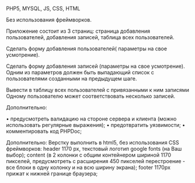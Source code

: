 PHP5, MYSQL, JS, CSS, HTML

Без использования фреймворков.


Приложение состоит из 3 страниц: страница добавления пользователей, добавления записей, таблица всех пользователей.

Сделать форму добавления пользователей( параметры на свое усмотрение).

Сделать форму добавления записей (параметры на свое усмотрение). Одним из параметров должен быть выпадающий список с пользователями созданными на предыдущем шаге.


Вывести в таблицу всех пользователей с привязанными к ним записями
Одному пользователю может соответствовать несколько записей.



Дополнительно:

•	предусмотреть валидацию на стороне сервера и клиента (можно использовать регулярные  выражения);
•	предотвратить уязвимости;
•	комментировать код PHPDoc;



Дополнительно:
Верстку выполнить в html5, без использования CSS фреймворков:
header 1170 px, текстовый логотип google fonts (на Ваш выбор);
content (в 2 колонки с общим контейнером шириной 1170 пикселей, предусмотреть с расширения 450 пикселей перестроение - все блоки в одну колонку и на всю ширину экрана);
footer 1170px  прижат к нижней границе браузера;
